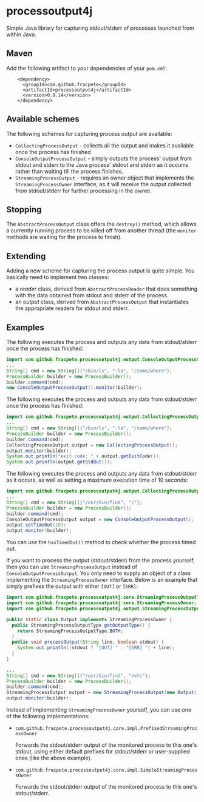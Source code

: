 # processoutput4j
Simple Java library for capturing stdout/stderr of processes launched from within Java.

## Maven
Add the following artifact to your dependencies of your `pom.xml`:

```
    <dependency>
      <groupId>com.github.fracpete</groupId>
      <artifactId>processoutput4j</artifactId>
      <version>0.0.14</version>
    </dependency>
```

## Available schemes
The following schemes for capturing process output are available:
* `CollectingProcessOutput` - collects all the output and makes it available
  once the process has finished
* `ConsoleOutputProcessOutput` - simply outputs the process' output from
  stdout and stderr to the Java process' stdout and stderr as it occurrs
  rather than waiting till the process finishes.
* `StreamingProcessOutput` - requires an owner object that implements the
  `StreamingProcessOwner` interface, as it will receive the output collected
  from stdout/stderr for further processing in the owner.

## Stopping
The `AbstractProcessOutput` class offers the `destroy()` method, which
allows a currently running process to be killed off from another thread
(the `monitor` methods are waiting for the process to finish).

## Extending
Adding a new scheme for capturing the process output is quite simple. You
basically need to implement two classes:
* a *reader* class, derived from `AbstractProcessReader` that does something 
  with the data obtained from stdout and stderr of the process.
* an *output* class, derived from `AbstractProcessOutput` that instantiates
  the appropriate readers for stdout and stderr.

## Examples
The following executes the process and outputs any data from stdout/stderr
once the process has finished:
```java
import com.github.fracpete.processoutput4j.output.ConsoleOutputProcessOutput;
...
String[] cmd = new String[]{"/bin/ls", "-la", "/some/where"};
ProcessBuilder builder = new ProcessBuilder();
builder.command(cmd);
new ConsoleOutputProcessOutput().monitor(builder);
```

The following executes the process and outputs any data from stdout/stderr
once the process has finished:
```java
import com.github.fracpete.processoutput4j.output.CollectingProcessOutput;
...
String[] cmd = new String[]{"/bin/ls", "-la", "/some/where"};
ProcessBuilder builder = new ProcessBuilder();
builder.command(cmd);
CollectingProcessOutput output = new CollectingProcessOutput();
output.monitor(builder);
System.out.println("exit code: " + output.getExitCode());
System.out.println(output.getStdOut());
```

The following executes the process and outputs any data from stdout/stderr
as it occurs, as well as setting a maximum execution time of 10 seconds:
```java
import com.github.fracpete.processoutput4j.output.CollectingProcessOutput;
...
String[] cmd = new String[]{"/usr/bin/find", "/"};
ProcessBuilder builder = new ProcessBuilder();
builder.command(cmd);
ConsoleOutputProcessOutput output = new ConsoleOutputProcessOutput();
output.setTimeOut(10);
output.monitor(builder);
```
You can use the `hasTimedOut()` method to check whether the process timed out.

If you want to process the output (stdout/stderr) from the process
yourself, then you can use `StreamingProcessOutput` instead of 
`ConsoleOutputProcessOutput`. You only need to supply an object of a class
implementing the `StreamingProcessOwner` interface. Below is an example
that simply prefixes the output with either `[OUT]` or `[ERR]`: 

```java
import com.github.fracpete.processoutput4j.core.StreamingProcessOutputType;
import com.github.fracpete.processoutput4j.core.StreamingProcessOwner;
import com.github.fracpete.processoutput4j.output.StreamingProcessOutput;

public static class Output implements StreamingProcessOwner {
  public StreamingProcessOutputType getOutputType() {
    return StreamingProcessOutputType.BOTH;
  }
  public void processOutput(String line, boolean stdout) {
    System.out.println((stdout ? "[OUT] " : "[ERR] ") + line);
  }
}

...
String[] cmd = new String[]{"/usr/bin/find", "/etc"};
ProcessBuilder builder = new ProcessBuilder();
builder.command(cmd);
StreamingProcessOutput output = new StreamingProcessOutput(new Output());
output.monitor(builder);
```

Instead of implementing `StreamingProcessOwner` yourself, you can use one
of the following implementations:

* `com.github.fracpete.processoutput4j.core.impl.PrefixedStreamingProcessOwner`

  Forwards the stdout/stderr output of the monitored process to this one's
  stdout, using either default prefixes for stdout/stderr or user-supplied
  ones (like the above example).

* `com.github.fracpete.processoutput4j.core.impl.SimpleStreamingProcessOwner`

  Forwards the stdout/stderr output of the monitored process to this one's 
  stdout/stderr.
